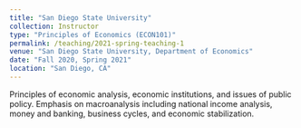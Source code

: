 ```yaml
---
title: "San Diego State University"
collection: Instructor
type: "Principles of Economics (ECON101)"
permalink: /teaching/2021-spring-teaching-1
venue: "San Diego State University, Department of Economics"
date: "Fall 2020, Spring 2021"
location: "San Diego, CA"
---
```


Principles of economic analysis, economic institutions, and issues of public policy. Emphasis on macroanalysis including national income analysis, money and banking, business cycles, and economic stabilization.

